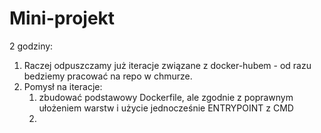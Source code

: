 # Mini-projekt

2 godziny:

1. Raczej odpuszczamy już iteracje związane z docker-hubem - od razu bedziemy pracować na repo w chmurze.
2. Pomysł na iteracje:
	1. zbudować podstawowy Dockerfile, ale zgodnie z poprawnym ułożeniem warstw i użycie jednocześnie ENTRYPOINT z CMD 
	2. 
